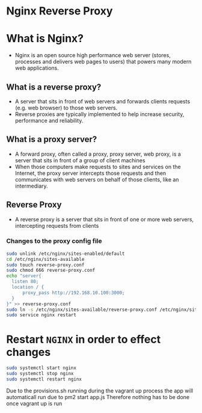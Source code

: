 # Nginx Reverse Proxy 

# What is Nginx?
- Nginx is an open source high performance web server (stores, processes and delivers web pages to users) that powers many modern web applications. 

## What is a reverse proxy?
- A server that sits in front of web servers and forwards clients requests (e.g. web browser) to those web servers.
- Reverse proxies are typically implemented to help increase security, performance and reliability.

## What is a proxy server?
- A forward proxy, often called a proxy, proxy server, web proxy, is a server that sits in front of a group of client machines
- When those computers make requests to sites and services on the Internet, the proxy server intercepts those requests and then communicates with web servers on behalf of those clients, like an intermediary. 



## Reverse Proxy
- A reverse proxy is a server that sits in front of one or more web servers, intercepting requests from clients



### Changes to the proxy config file
```bash
sudo unlink /etc/nginx/sites-enabled/default
cd /etc/nginx/sites-available
sudo touch reverse-proxy.conf
sudo chmod 666 reverse-proxy.conf
echo "server{
  listen 80;
  location / {
      proxy_pass http://192.168.10.100:3000;
  }
}" >> reverse-proxy.conf
sudo ln -s /etc/nginx/sites-available/reverse-proxy.conf /etc/nginx/sites-enabled/reverse-proxy.conf
sudo service nginx restart

```



# Restart `NGINX` in order to effect changes
```bash
sudo systemctl start nginx
sudo systemctl stop nginx
sudo systemctl restart nginx
```


Due to the provisions.sh running during the vagrant up process the app will automaticall run due to pm2 start app.js
Therefore nothing has to be done once vagrant up is run